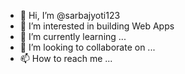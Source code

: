 - 👋 Hi, I’m @sarbajyoti123
- 👀 I’m interested in building Web Apps
- 🌱 I’m currently learning ...
- 💞️ I’m looking to collaborate on ...
- 📫 How to reach me ...

<!---
sarbajyoti123/sarbajyoti123 is a ✨ special ✨ repository because its `README.md` (this file) appears on your GitHub profile.
You can click the Preview link to take a look at your changes.
--->
